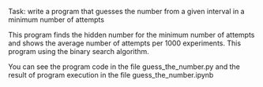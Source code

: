 Task: write a program that guesses the number from a given interval in a minimum number of attempts

This program finds the hidden number for the minimum number of attempts and shows the average number of attempts per 1000 experiments. This program using the binary search algorithm.
 
You can see the program code in the file guess_the_number.py and the result of program execution in the file guess_the_number.ipynb